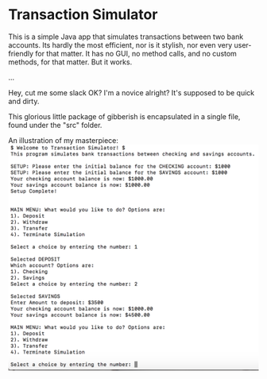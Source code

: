 # Transaction Simulator
This is a simple Java app that simulates transactions between two bank accounts. Its hardly the most efficient, nor is it stylish, nor even very user-friendly for that matter. It has no GUI, no method calls, and no custom methods, for that matter. 
But it works.

...

Hey, cut me some slack OK? I'm a novice alright? It's supposed to be quick and dirty.

This glorious little package of gibberish is encapsulated in a single file, found under the "src" folder. 

An illustration of my masterpiece:
![alt text](https://github.com/HowardYing/transactionSim/blob/master/image.png "Beautiful. Don't you think?")
